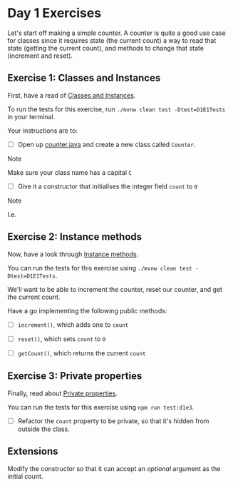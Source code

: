 # Day 1 Exercises

Let's start off making a simple counter. A counter is quite a good use case for
classes since it requires state (the current count) a way to read that state
(getting the current count), and methods to change that state (increment and
reset).

## Exercise 1: Classes and Instances

First, have a read of
[Classes and Instances](https://tech-docs.corndel.com/java/classes-and-instances.html).

To run the tests for this exercise, run `./mvnw clean test -Dtest=D1E1Tests` in your terminal.

Your instructions are to:

- [ ] Open up [counter.java](../src/main/java/com/corndel/exercises/counter.java) and create a new class called `Counter`.

> [!NOTE]
>
> Make sure your class name has a capital `C`

- [ ] Give it a constructor that initialises the integer field `count` to `0`

> [!NOTE]
>
> I.e.

## Exercise 2: Instance methods

Now, have a look through
[Instance methods](https://tech-docs.corndel.com/java/instance-methods).

You can run the tests for this exercise using `./mvnw clean test -Dtest=D1E1Tests`.

We'll want to be able to increment the counter, reset our counter, and get the
current count.

Have a go implementing the following public methods:

- [ ] `increment()`, which adds one to `count`

- [ ] `reset()`, which sets `count` to `0`

- [ ] `getCount()`, which returns the current `count`

## Exercise 3: Private properties

Finally, read about
[Private properties](https://tech-docs.corndel.com/java/private-properties).

You can run the tests for this exercise using `npm run test:d1e3`.

- [ ] Refactor the `count` property to be private, so that it's hidden from
      outside the class.

## Extensions

Modify the constructor so that it can accept an _optional_ argument as the
initial count.
